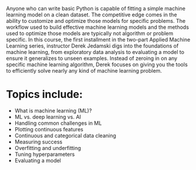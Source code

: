 Anyone who can write basic Python is capable of fitting a simple machine learning model on a clean dataset. The competitive edge comes in the ability to customize and optimize those models for specific problems. The workflow used to build effective machine learning models and the methods used to optimize those models are typically not algorithm or problem specific. In this course, the first installment in the two-part Applied Machine Learning series, instructor Derek Jedamski digs into the foundations of machine learning, from exploratory data analysis to evaluating a model to ensure it generalizes to unseen examples. Instead of zeroing in on any specific machine learning algorithm, Derek focuses on giving you the tools to efficiently solve nearly any kind of machine learning problem.

# Topics include:
- What is machine learning (ML)?
- ML vs. deep learning vs. AI
- Handling common challenges in ML
- Plotting continuous features
- Continuous and categorical data cleaning
- Measuring success
- Overfitting and underfitting
- Tuning hyperparameters
- Evaluating a model
